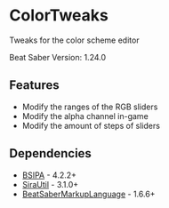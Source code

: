 # ColorTweaks

Tweaks for the color scheme editor

Beat Saber Version: 1.24.0

## Features

- Modify the ranges of the RGB sliders
- Modify the alpha channel in-game
- Modify the amount of steps of sliders

## Dependencies

- [BSIPA](https://github.com/nike4613/BeatSaber-IPA-Reloaded) - 4.2.2+
- [SiraUtil](https://github.com/Auros/SiraUtil) - 3.1.0+
- [BeatSaberMarkupLanguage](https://github.com/monkeymanboy/BeatSaberMarkupLanguage) - 1.6.6+
